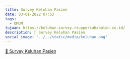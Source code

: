```yaml
---
title: Survey Keluhan Pasien
date: 03-01-2022 07:53
tags:
  - UMUM
tujuan: https://keluhan.survey.rsuppersahabatan.co.id/
description: 🔗 Survey Keluhan Pasien
social_image: "../../static/media/keluhan.png"
---
```

[🔗 Survey Keluhan Pasien](https://keluhan.survey.rsuppersahabatan.co.id/)